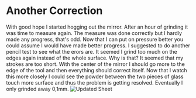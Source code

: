 # Another Correction
With good hope I started hogging out the mirror. After an hour of grinding it was time to measure again. The measure was done correctly but I hardly made any progress, that's odd. Now that I can put on pressure better you could assume I would have made better progress. I suggested to do another pencil test to see what the erors are. It seemed I grind too much on the edges again instead of the whole surface. Why is that? It seemed that my strokes are too short. With the center of the mirror I should go more to the edge of the tool and then everything should correct itself. Now that I watch this more closely I could see the powder between the two pieces of glass touch more surface and thus the problem is getting resolved. Eventually I only grinded away 0,1mm.
![Updated Sheet](/images/IMG_3169.jpg)